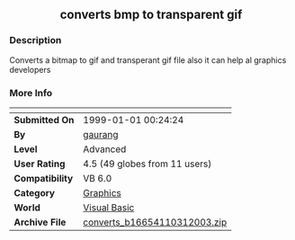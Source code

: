 ﻿<div align="center">

## converts bmp to transparent gif


</div>

### Description

Converts a bitmap to gif and transperant gif file also it can help al graphics developers
 
### More Info
 


<span>             |<span>
---                |---
**Submitted On**   |1999-01-01 00:24:24
**By**             |[gaurang](https://github.com/Planet-Source-Code/PSCIndex/blob/master/ByAuthor/gaurang.md)
**Level**          |Advanced
**User Rating**    |4.5 (49 globes from 11 users)
**Compatibility**  |VB 6\.0
**Category**       |[Graphics](https://github.com/Planet-Source-Code/PSCIndex/blob/master/ByCategory/graphics__1-46.md)
**World**          |[Visual Basic](https://github.com/Planet-Source-Code/PSCIndex/blob/master/ByWorld/visual-basic.md)
**Archive File**   |[converts\_b16654110312003\.zip](https://github.com/Planet-Source-Code/gaurang-converts-bmp-to-transparent-gif__1-49560/archive/master.zip)








